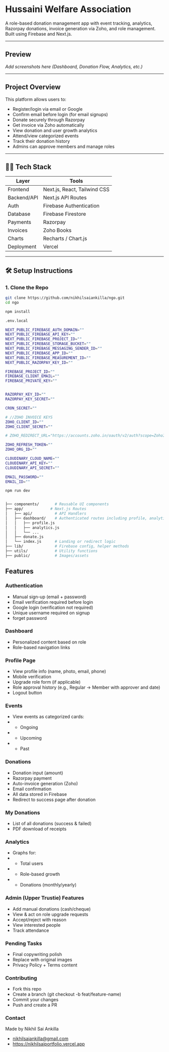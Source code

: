 # Hussaini Welfare Association

A role-based donation management app with event tracking, analytics, Razorpay donations, invoice generation via Zoho, and role management. Built using Firebase and Next.js.

---

## Preview

_Add screenshots here (Dashboard, Donation Flow, Analytics, etc.)_

---

## Project Overview

This platform allows users to:

- Register/login via email or Google
- Confirm email before login (for email signups)
- Donate securely through Razorpay
- Get invoice via Zoho automatically
- View donation and user growth analytics
- Attend/view categorized events
- Track their donation history
- Admins can approve members and manage roles

---

## 🧑‍💻 Tech Stack

| Layer         | Tools                             |
|---------------|-----------------------------------|
| Frontend      | Next.js, React, Tailwind CSS      |
| Backend/API   | Next.js API Routes                |
| Auth          | Firebase Authentication           |
| Database      | Firebase Firestore                |
| Payments      | Razorpay                          |
| Invoices      | Zoho Books                        |
| Charts        | Recharts / Chart.js               |
| Deployment    | Vercel                            |

---

## 🛠️ Setup Instructions

### 1. Clone the Repo

```bash
git clone https://github.com/nikhilsaiankilla/ngo.git
cd ngo

npm install

```

```bash
.env.local

NEXT_PUBLIC_FIREBASE_AUTH_DOMAIN=""
NEXT_PUBLIC_FIREBASE_API_KEY=""
NEXT_PUBLIC_FIREBASE_PROJECT_ID=""
NEXT_PUBLIC_FIREBASE_STORAGE_BUCKET=""
NEXT_PUBLIC_FIREBASE_MESSAGING_SENDER_ID=""
NEXT_PUBLIC_FIREBASE_APP_ID=""
NEXT_PUBLIC_FIREBASE_MEASUREMENT_ID=""
NEXT_PUBLIC_RAZORPAY_KEY_ID=""

FIREBASE_PROJECT_ID=""
FIREBASE_CLIENT_EMAIL=""
FIREBASE_PRIVATE_KEY=""


RAZORPAY_KEY_ID=""
RAZORPAY_KEY_SECRET=""

CRON_SECRET=""

# //ZOHO INVOICE KEYS 
ZOHO_CLIENT_ID=""
ZOHO_CLIENT_SECRET=""

# ZOHO_REDIRECT_URL="https://accounts.zoho.in/oauth/v2/auth?scope=ZohoInvoice.invoices.CREATE,ZohoInvoice.contacts.CREATE,ZohoInvoice.invoices.READ&client_id=YOUR_CLIENT_ID&response_type=code&access_type=offline&redirect_uri=http://localhost:3000/api/zoho/callback"

ZOHO_REFRESH_TOKEN=""
ZOHO_ORG_ID=""

CLOUDINARY_CLOUD_NAME=""
CLOUDINARY_API_KEY=""
CLOUDINARY_API_SECRET=""

EMAIL_PASSWORD=""
EMAIL_ID=""

```

```bash
npm run dev

```

```bash

├── components/       # Reusable UI components
├── app/            # Next.js Routes
│   ├── api/          # API Handlers
│   ├── dashboard/    # Authenticated routes including profile, analytics, etc.
│   │   ├── profile.js
│   │   ├── analytics.js
│   │   └── ...
│   ├── donate.js
│   └── index.js      # Landing or redirect logic
├── lib/              # Firebase config, helper methods
├── utils/            # Utility functions
├── public/           # Images/assets

```

## Features

### Authentication

- Manual sign-up (email + password)
- Email verification required before login
- Google login (verification not required)
- Unique username required on signup
- forget password

### Dashboard

- Personalized content based on role
- Role-based navigation links

### Profile Page
- View profile info (name, photo, email, phone)
- Mobile verification
- Upgrade role form (if applicable)
- Role approval history (e.g., Regular → Member with approver and date)
- Logout button

### Events

- View events as categorized cards:
- - Ongoing
- - Upcoming
- - Past

### Donations

- Donation input (amount)
- Razorpay payment
- Auto-invoice generation (Zoho)
- Email confirmation
- All data stored in Firebase
- Redirect to success page after donation

### My Donations
- List of all donations (success & failed)
- PDF download of receipts

### Analytics

- Graphs for:
- - Total users
- - Role-based growth
- - Donations (monthly/yearly)

### Admin (Upper Trustie) Features

- Add manual donations (cash/cheque)
- View & act on role upgrade requests
- Accept/reject with reason
- View interested people
- Track attendance

### Pending Tasks

- Final copywriting polish
- Replace with original images
- Privacy Policy + Terms content

### Contributing
- Fork this repo
- Create a branch (git checkout -b feat/feature-name)
- Commit your changes
- Push and create a PR

### Contact
Made by Nikhil Sai Ankilla
- nikhilsaiankilla@gmail.com
- https://nikhilsaiportfolio.vercel.app